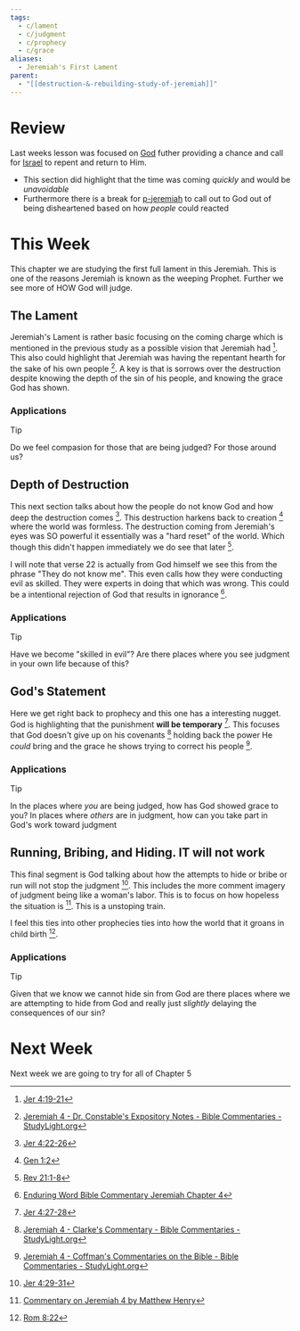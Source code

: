 ```yaml
---
tags:
  - c/lament
  - c/judgment
  - c/prophecy
  - c/grace
aliases:
  - Jeremiah's First Lament
parent:
  - "[[destruction-&-rebuilding-study-of-jeremiah]]"
---
```

# Review
Last weeks lesson was focused on [God](God.md) futher providing a chance and call for [Israel](../p-nation-of-israel.md) to repent and return to Him.
- This section did highlight that the time was coming *quickly* and would be *unavoidable*
- Furthermore there is a break for [p-jeremiah](../p-jeremiah.md) to call out to God out of being disheartened based on how *people* could reacted

# This Week
[^enduring-word]: [Enduring Word Bible Commentary Jeremiah Chapter 4](https://enduringword.com/bible-commentary/jeremiah-4/)
[^blue-letter-bible]: [Commentary on Jeremiah 4 by Matthew Henry](https://www.blueletterbible.org/Comm/mhc/Jer/Jer_004.cfm)
[^john-gill]: [Jeremiah 4:19-31 - Oh, my anguish, my anguish! I writhe in pain. Oh, ...](https://www.biblestudytools.com/jeremiah/passage/?q=jeremiah+4:19-31)
[^clarks-commentary]: [Jeremiah 4 - Clarke's Commentary - Bible Commentaries - StudyLight.org](https://www.studylight.org/commentaries/eng/acc/jeremiah-4.html)
[^constables]:  [Jeremiah 4 - Dr. Constable's Expository Notes - Bible Commentaries - StudyLight.org](https://www.studylight.org/commentaries/eng/dcc/jeremiah-4.html)
[^m1]: [Jer 4:19-21](Jer%204.md)
[^m2]: [Jer 4:22-26](Jer%204.md)
[^m3]: [Jer 4:27-28](Jer%204.md)
[^m4]: [Jer 4:29-31](Jer%204.md)
[^coffman]: [Jeremiah 4 - Coffman's Commentaries on the Bible - Bible Commentaries - StudyLight.org](https://www.studylight.org/commentaries/eng/bcc/jeremiah-4.html)
[^b1]: [Gen 1:2](Gen%201.md)
[^b2]: [Rev 21:1-8](Rev%2021.md)
[^b3]: [Rom 8:22](Rom%208.md)

This chapter we are studying the first full lament in this Jeremiah. This is one of the reasons Jeremiah is known as the weeping Prophet.  Further we see more of HOW God will judge.

## The Lament
Jeremiah's Lament is rather basic focusing on the coming charge which is mentioned in the previous study as a possible vision that Jeremiah had [^m1]. This also could highlight that Jeremiah was having the repentant hearth for the sake of his own people [^constables]. A key is that is sorrows over the destruction despite knowing the depth of the sin of his people, and knowing the grace God has shown.

### Applications
> [!TIP]
> Do we feel compasion for those that are being judged? For those around us?

## Depth of Destruction
This next section talks about how the people do not know God and how deep the destruction comes [^m2]. This destruction harkens back to creation [^b1] where the world was formless. The destruction coming from Jeremiah's eyes was SO powerful it essentially was a "hard reset" of the world. Which though this didn't happen immediately we do see that later [^b2].  

I will note that verse 22 is actually from God himself we see this from the phrase "They do not know me". This even calls how they were conducting evil as skilled. They were experts in doing that which was wrong. This could be a intentional rejection of God that results in ignorance [^enduring-word]. 

### Applications
>[!TIP]
>Have we become "skilled in evil"?
>Are there places where you see judgment in your own life because of this?


## God's Statement
Here we get right back to prophecy and this one has a interesting nugget. God is highlighting that the punishment **will be temporary** [^m3]. This focuses that God doesn't give up on his covenants [^clarks-commentary] holding back the power He *could* bring and the grace he shows trying to correct his people [^coffman].

### Applications
>[!TIP]
>In the places where *you* are being judged, how has God showed grace to you?
>In places where *others* are in judgment, how can you take part in God's work toward judgment

## Running, Bribing, and Hiding. **IT** will not work
This final segment is God talking about how the attempts to hide or bribe or run will not stop the judgment [^m4]. This includes the more comment imagery of judgment being like a woman's labor. This is to focus on how hopeless the situation is [^blue-letter-bible]. This is a unstoping train.

I feel this ties into other prophecies ties into how the world that it groans in child birth [^b3].

### Applications
>[!TIP]
>Given that we know we  cannot hide sin from God are there places where we are attempting to hide from God and really just *slightly* delaying the consequences of our sin?
>
# Next Week
Next week we are going to try for all of Chapter 5